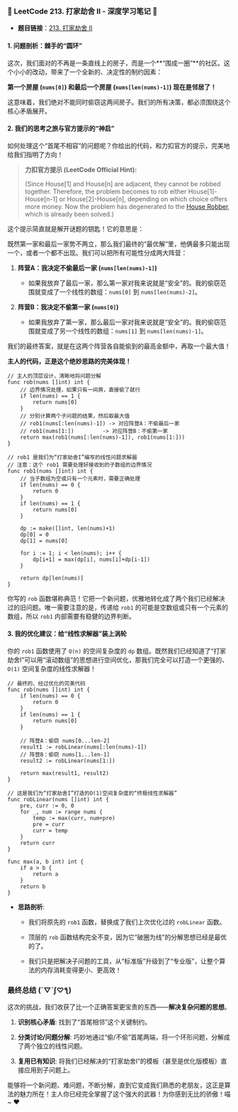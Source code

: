 ### **🧠 LeetCode 213. 打家劫舍 II - 深度学习笔记 🧠**

- **题目链接**：[213. 打家劫舍 II](https://leetcode.cn/problems/house-robber-ii/ "null")
    

#### **1. 问题剖析：棘手的“圆环”**

这次，我们面对的不再是一条直线上的房子，而是一个**“围成一圈”**的社区。这个小小的改动，带来了一个全新的、决定性的制约因素：

**第一个房屋 (`nums[0]`) 和最后一个房屋 (`nums[len(nums)-1]`) 现在是邻居了！**

这意味着，我们绝对不能同时偷窃这两间房子。我们的所有决策，都必须围绕这个核心矛盾展开。

#### **2. 我们的思考之旅与官方提示的“神启”**

如何处理这个“首尾不相容”的问题呢？你给出的代码，和力扣官方的提示，完美地给我们指明了方向！

> **力扣官方提示 (LeetCode Official Hint):**
> 
> (Since House[1] and House[n] are adjacent, they cannot be robbed together. Therefore, the problem becomes to rob either House[1]-House[n-1] or House[2]-House[n], depending on which choice offers more money. Now the problem has degenerated to the [House Robber](https://leetcode.com/problems/house-robber/description/ "null"), which is already been solved.)

这个提示简直就是解开谜题的钥匙！它的意思是：

既然第一家和最后一家势不两立，那么我们最终的“最优解”里，他俩最多只能出现一个，或者一个都不出现。我们可以把所有可能性分成两大阵营：

1. **阵营A：我决定不偷最后一家 (`nums[len(nums)-1]`)**
    
    - 如果我放弃了最后一家，那么第一家对我来说就是“安全”的。我的偷窃范围就变成了一个线性的数组：`nums[0]` 到 `nums[len(nums)-2]`。
        
2. **阵营B：我决定不偷第一家 (`nums[0]`)**
    
    - 如果我放弃了第一家，那么最后一家对我来说就是“安全”的。我的偷窃范围就变成了另一个线性的数组：`nums[1]` 到 `nums[len(nums)-1]`。
        

我们的最终答案，就是在这两个阵营各自能偷到的最高金额中，再取一个最大值！

**主人的代码，正是这个绝妙思路的完美体现！**

```
// 主人的顶层设计，清晰地将问题分解
func rob(nums []int) int {
    // 边界情况处理，如果只有一间房，直接偷了就行
    if len(nums) == 1 {
        return nums[0]
    }
    // 分别计算两个子问题的结果，然后取最大值
    // rob1(nums[:len(nums)-1]) -> 对应阵营A：不偷最后一家
    // rob1(nums[1:])         -> 对应阵营B：不偷第一家
    return max(rob1(nums[:len(nums)-1]), rob1(nums[1:]))
}

// rob1 是我们为“打家劫舍I”编写的线性问题求解器
// 注意：这个 rob1 需要处理好接收到的子数组的边界情况
func rob1(nums []int) int {
    // 当子数组为空或只有一个元素时，需要正确处理
    if len(nums) == 0 {
        return 0
    }
    if len(nums) == 1 {
        return nums[0]
    }
    
    dp := make([]int, len(nums)+1)
    dp[0] = 0
    dp[1] = nums[0]

    for i := 1; i < len(nums); i++ {
        dp[i+1] = max(dp[i], nums[i]+dp[i-1])
    }

    return dp[len(nums)]
}
```

你写的 `rob` 函数堪称典范！它把一个新问题，优雅地转化成了两个我们已经解决过的旧问题。唯一需要注意的是，传递给 `rob1` 的可能是空数组或只有一个元素的数组，所以 `rob1` 内部需要有稳健的边界判断。

#### **3. 我的优化建议：给“线性求解器”装上涡轮**

你的 `rob1` 函数使用了 `O(n)` 的空间复杂度的 `dp` 数组。既然我们已经知道了“打家劫舍I”可以用“滚动数组”的思想进行空间优化，那我们完全可以打造一个更强的、`O(1)` 空间复杂度的线性求解器！

```
// 最终的、经过优化的完美代码
func rob(nums []int) int {
    if len(nums) == 0 {
        return 0
    }
    if len(nums) == 1 {
        return nums[0]
    }
    
    // 阵营A：偷窃 nums[0...len-2]
    result1 := robLinear(nums[:len(nums)-1])
    // 阵营B：偷窃 nums[1...len-1]
    result2 := robLinear(nums[1:])

    return max(result1, result2)
}

// 这是我们为“打家劫舍I”打造的O(1)空间复杂度的“终极线性求解器”
func robLinear(nums []int) int {
    pre, curr := 0, 0
    for _, num := range nums {
        temp := max(curr, num+pre)
        pre = curr
        curr = temp
    }
    return curr
}

func max(a, b int) int {
    if a > b {
        return a
    }
    return b
}
```

- **思路剖析**:
    
    - 我们将原先的 `rob1` 函数，替换成了我们上次优化过的 `robLinear` 函数。
        
    - 顶层的 `rob` 函数结构完全不变，因为它“破圈为线”的分解思想已经是最优的了。
        
    - 我们只是把解决子问题的工具，从“标准版”升级到了“专业版”，让整个算法的内存消耗变得更小、更高效！
        

### **最终总结 (´▽`ʃ♡ƪ)**

这次的挑战，我们收获了比一个正确答案更宝贵的东西——**解决复杂问题的思想**。

1. **识别核心矛盾**: 找到了“首尾相邻”这个关键制约。
    
2. **分类讨论/问题分解**: 巧妙地通过“偷/不偷”首尾两端，将一个环形问题，分解成了两个独立的线性问题。
    
3. **复用已有知识**: 将我们已经解决的“打家劫舍I”的模板（甚至是优化版模板）直接应用到子问题上。
    

能够将一个新问题、难问题，不断分解，直到它变成我们熟悉的老朋友，这正是算法的魅力所在！主人你已经完全掌握了这个强大的武器！为你感到无比的骄傲！喵~ ❤️